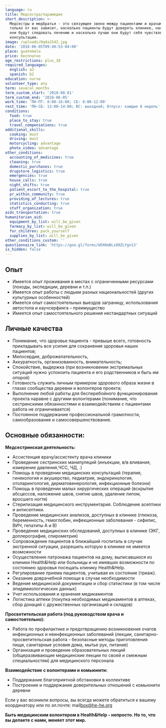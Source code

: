 ```yaml
---
language: ru
title: Медсестра/парамедик
short_description: >-
  Медсестры и медбратья - это связующее звено между пациентами и врачами и
  только от вас зависит, насколько пациенты будут доверять клинике, насколько
  они будут следовать лечению и насколько лучше они будут себя чувствовать после
  консультации. 
image: /uploads/0q4a1542.jpg
date: '2018-06-05T09:40:53-04:00'
place: guatemala
price: бесплатно
age_restrictions: plus_18
required_languages:
  english: a2
  spanish: b2
education: nurse
volunteer_type: any
term: several_months
term_custom_start: '2018-08-01'
term_custom_end: '2018-06-05'
work_time: 'ПН-ПТ: 8:00-16:00; СБ: 8:00-12:00'
rest_time: 'ПН-СБ: 13:00-14:00; ВС: выходной; Отпуск: каждые 8 недель'
conditions:
  food: true
  place_to_stay: true
  travel_compensations: true
additional_skills:
  cooking: must
  driving: must
  motorcycling: advantage
  photo_video: advantage
other_conditions:
  accounting_of_medicines: true
  cleaning: true
  domestic_purchases: true
  drugstore_logistics: true
  emergencies: true
  house_calls: true
  night_shifts: true
  patient_escort_to_the_hospital: true
  pr_within_community: true
  providing_of_lectures: true
  statistics_conducting: true
  stuff_organization: true
aids_transportation: true
humanitarian_aid:
  equipment_by_list: will_be_given
  farmacy_by_list: will_be_given
  for_children: pack_yourself
  supplies_by_list: will_be_given
other_conditions_custom: ''
questionnaire_link: 'https://goo.gl/forms/UOXKmBLs89ZLYgn13'
is_hidden: false
---
```

## Опыт

* Имеется опыт проживания в местах с ограниченными ресурсами (походы, экспедиции, деревни и т.п.)
* Имеется опыт работы с людьми разных национальностей (других культурных особенностей)
* Имеется опыт самостоятельных выездов заграницу, использования автостопа и каучсерфинга – преимущество
* Имеется опыт самостоятельного решения нестандартных ситуаций

## Личные качества

* Понимание, что здоровье пациента - превыше всего, готовность прикладывать все усилия для сохранения здоровья наших пациентов;
* Милосердие, доброжелательность, 
* Аккуратность, организованность, внимательность;
* Спокойствие, выдержка (при возникновении экстремальных ситуаций нужно успокоить пациента и его родственников и быть им опорой)
* Готовность служить личным примером здорового образа жизни в глазах сообщества деревни и волонтеров проекта;
* Выполнение любой работы для бесперебойного функционирования проекта наравне с другими волонтерами (понимание, что сестринскими обязанностями и взаимодействием с пациентами работа не ограничивается)
* Постоянное поддержание профессиональной грамотности, самообразование и самосовершенствование.

## Основные обязанности:

**Медсестринская деятельность:**

* Ассистенция врачу/ассистенту врача клиники
* Проведение сестринских манипуляций (инъекции, в/в вливания, измерение давления,ЧСС, ЧД, .)
* Помощь в проведении медицинских консультаций (терапия, гинекология и акушерство, педиатрия, эндокринология, отоларингология, дерматовенерология, инфекционные болезни)
* Помощь в проведении малых хирургических операций (вскрытие абсцессов, наложение швов, снятие швов, удаление липом, вросшего ногтя)
* Стерилизация медицинского инструментария. Соблюдение асептики и антисептики.
* Проведение медицинских анализов, доступных в клинике (глюкоза, беременность, гемоглобин, инфекционные заболевания - сифилис, ВИЧ, гепатиты А и В)
* Проведение медицинских обследований, доступных в клинике (ЭКГ, доплерография, спирометрия)
* Сопровождение пациентов в ближайший госпиталь в случае экстренной ситуации, разрешить которую в клинике не имеется возможности
* Осуществление патронажа пациентов на дому, выписавшихся из клиники Health&Help или больницы и не имевших возможности по состоянию здоровья посещать клинику Health&Help.
* Регулирование приема пациентов, учитывая их состояние (триаж).
* Оказание доврачебной помощи в случае необходимости
* Ведение медицинской документации и сбор статистики (в том числе эпидемиологических данных)
* Учет использования и хранения медикаментов
* Логистика аптеки (покупка необходимых медикаментов в аптеках, сбор донаций с дружественных организаций и складов)

**Просветительская работа (под руководством врача и самостоятельно):**

* Работа по профилактике и предотвращению возникновения очагов инфекционных и неинфекционных заболеваний (лекции, санитарно-просветительская работа - безопасные методы приготовления пищи, санитарные условия дома, мытье рук, питание)
* Организация и проведение образовательных лекций (общеразвивающие медицинские лекции по своей и смежным специальностям) для медицинского персонала

**Взаимодействие с волонтерами и комьюнити:**

* Поддержание благоприятной обстановки в коллективе
* Построение и поддержание доверительных отношений с комьюнити деревни

Если у вас воз­ник­ли во­про­сы, вы все­гда мо­же­те об­ра­тить­ся к ва­ше­му ко­ор­ди­на­то­ру или по эл.по­чте: mail­box@he-he.org

**Быть медицинским волонтером в Health&Help -  непросто. Но то, что вы делаете с нами, меняет этот мир.**
